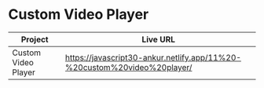 # Custom Video Player

| Project             | Live URL                                                                 |
| ------------------- | ------------------------------------------------------------------------ |
| Custom Video Player | https://javascript30-ankur.netlify.app/11%20-%20custom%20video%20player/ |
